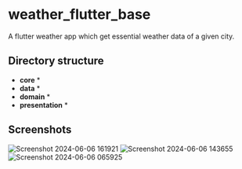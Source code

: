 # weather_flutter_base

A flutter weather app which get essential weather data of a given city.

## Directory structure
* **core** *
* **data** *
* **domain** *
* **presentation** *

## Screenshots

![Screenshot 2024-06-06 161921](https://github.com/GisoreB/weather_flutter_base/assets/144854877/3035f03d-3e57-44cd-ab81-d4357184b098)
![Screenshot 2024-06-06 143655](https://github.com/GisoreB/weather_flutter_base/assets/144854877/bf8bc269-6450-4ac2-8ed3-72ce07b13597)
![Screenshot 2024-06-06 065925](https://github.com/GisoreB/weather_flutter_base/assets/144854877/f14c8f2f-4837-43ba-96b6-14fb53916845)
